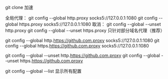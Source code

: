 git clone 加速

全局代理：
git config --global http.proxy socks5://127.0.0.1:1080
git config --global https.proxy socks5://127.0.0.1:1080
取消：
git config --global --unset http.proxy
git config --global --unset https.proxy
只针对部分域名代理（推荐）

git config --global http.https://github.com.proxy socks5://127.0.0.1:1080
git config --global https.https://github.com.proxy socks5://127.0.0.1:1080


git config --global --unset http.https://github.com.proxy
git config --global --unset https.https://github.com.proxy

git config --global --list 显示所有配置
